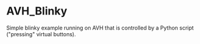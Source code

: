 # AVH_Blinky
Simple blinky example running on AVH that is controlled by a Python script ("pressing" virtual buttons).
